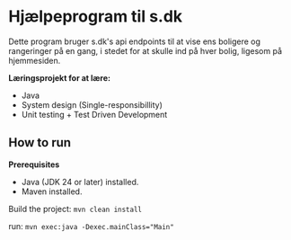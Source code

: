 # Hjælpeprogram til s.dk

Dette program bruger s.dk's api endpoints til at vise ens boligere og rangeringer på en gang, i stedet for at skulle ind på hver bolig, ligesom på hjemmesiden.


**Læringsprojekt for at lære:**
- Java
- System design (Single-responsibillity) 
- Unit testing + Test Driven Development


## How to run
**Prerequisites**
- Java (JDK 24 or later) installed. 
- Maven installed.


Build the project: `mvn clean install`

run: `mvn exec:java -Dexec.mainClass="Main"`

